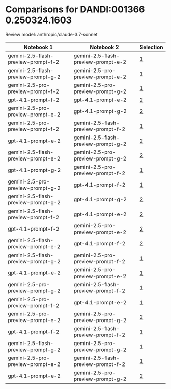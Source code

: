 # Comparisons for DANDI:001366 0.250324.1603

Review model: anthropic/claude-3.7-sonnet

| Notebook 1 | Notebook 2 | Selection |
|------------|------------|----------|
| gemini-2.5-flash-preview-prompt-f-2 | gemini-2.5-flash-preview-prompt-e-2 | [1](gemini-2.5-flash-preview-prompt-f-2/comparisons/gemini-2.5-flash-preview-prompt-e-2/comparison_thinking.md) |
| gemini-2.5-flash-preview-prompt-g-2 | gemini-2.5-pro-preview-prompt-e-2 | [1](gemini-2.5-flash-preview-prompt-g-2/comparisons/gemini-2.5-pro-preview-prompt-e-2/comparison_thinking.md) |
| gemini-2.5-pro-preview-prompt-f-2 | gemini-2.5-pro-preview-prompt-g-2 | [1](gemini-2.5-pro-preview-prompt-f-2/comparisons/gemini-2.5-pro-preview-prompt-g-2/comparison_thinking.md) |
| gpt-4.1-prompt-f-2 | gpt-4.1-prompt-e-2 | [2](gpt-4.1-prompt-f-2/comparisons/gpt-4.1-prompt-e-2/comparison_thinking.md) |
| gemini-2.5-pro-preview-prompt-e-2 | gpt-4.1-prompt-g-2 | [2](gemini-2.5-pro-preview-prompt-e-2/comparisons/gpt-4.1-prompt-g-2/comparison_thinking.md) |
| gemini-2.5-pro-preview-prompt-f-2 | gemini-2.5-flash-preview-prompt-f-2 | [1](gemini-2.5-pro-preview-prompt-f-2/comparisons/gemini-2.5-flash-preview-prompt-f-2/comparison_thinking.md) |
| gpt-4.1-prompt-e-2 | gemini-2.5-flash-preview-prompt-g-2 | [2](gpt-4.1-prompt-e-2/comparisons/gemini-2.5-flash-preview-prompt-g-2/comparison_thinking.md) |
| gemini-2.5-flash-preview-prompt-e-2 | gemini-2.5-pro-preview-prompt-g-2 | [2](gemini-2.5-flash-preview-prompt-e-2/comparisons/gemini-2.5-pro-preview-prompt-g-2/comparison_thinking.md) |
| gpt-4.1-prompt-g-2 | gemini-2.5-pro-preview-prompt-f-2 | [1](gpt-4.1-prompt-g-2/comparisons/gemini-2.5-pro-preview-prompt-f-2/comparison_thinking.md) |
| gemini-2.5-pro-preview-prompt-g-2 | gpt-4.1-prompt-f-2 | [1](gemini-2.5-pro-preview-prompt-g-2/comparisons/gpt-4.1-prompt-f-2/comparison_thinking.md) |
| gemini-2.5-flash-preview-prompt-g-2 | gpt-4.1-prompt-g-2 | [2](gemini-2.5-flash-preview-prompt-g-2/comparisons/gpt-4.1-prompt-g-2/comparison_thinking.md) |
| gemini-2.5-flash-preview-prompt-f-2 | gpt-4.1-prompt-e-2 | [2](gemini-2.5-flash-preview-prompt-f-2/comparisons/gpt-4.1-prompt-e-2/comparison_thinking.md) |
| gpt-4.1-prompt-f-2 | gemini-2.5-pro-preview-prompt-e-2 | [2](gpt-4.1-prompt-f-2/comparisons/gemini-2.5-pro-preview-prompt-e-2/comparison_thinking.md) |
| gemini-2.5-flash-preview-prompt-e-2 | gpt-4.1-prompt-f-2 | [2](gemini-2.5-flash-preview-prompt-e-2/comparisons/gpt-4.1-prompt-f-2/comparison_thinking.md) |
| gemini-2.5-flash-preview-prompt-g-2 | gemini-2.5-pro-preview-prompt-f-2 | [1](gemini-2.5-flash-preview-prompt-g-2/comparisons/gemini-2.5-pro-preview-prompt-f-2/comparison_thinking.md) |
| gpt-4.1-prompt-e-2 | gemini-2.5-pro-preview-prompt-e-2 | [1](gpt-4.1-prompt-e-2/comparisons/gemini-2.5-pro-preview-prompt-e-2/comparison_thinking.md) |
| gemini-2.5-pro-preview-prompt-g-2 | gemini-2.5-flash-preview-prompt-f-2 | [1](gemini-2.5-pro-preview-prompt-g-2/comparisons/gemini-2.5-flash-preview-prompt-f-2/comparison_thinking.md) |
| gemini-2.5-pro-preview-prompt-f-2 | gpt-4.1-prompt-e-2 | [1](gemini-2.5-pro-preview-prompt-f-2/comparisons/gpt-4.1-prompt-e-2/comparison_thinking.md) |
| gemini-2.5-pro-preview-prompt-e-2 | gemini-2.5-pro-preview-prompt-g-2 | [2](gemini-2.5-pro-preview-prompt-e-2/comparisons/gemini-2.5-pro-preview-prompt-g-2/comparison_thinking.md) |
| gpt-4.1-prompt-f-2 | gemini-2.5-flash-preview-prompt-f-2 | [1](gpt-4.1-prompt-f-2/comparisons/gemini-2.5-flash-preview-prompt-f-2/comparison_thinking.md) |
| gemini-2.5-flash-preview-prompt-g-2 | gemini-2.5-pro-preview-prompt-g-2 | [1](gemini-2.5-flash-preview-prompt-g-2/comparisons/gemini-2.5-pro-preview-prompt-g-2/comparison_thinking.md) |
| gemini-2.5-pro-preview-prompt-e-2 | gemini-2.5-flash-preview-prompt-f-2 | [1](gemini-2.5-pro-preview-prompt-e-2/comparisons/gemini-2.5-flash-preview-prompt-f-2/comparison_thinking.md) |
| gpt-4.1-prompt-e-2 | gemini-2.5-pro-preview-prompt-g-2 | [2](gpt-4.1-prompt-e-2/comparisons/gemini-2.5-pro-preview-prompt-g-2/comparison_thinking.md) |
